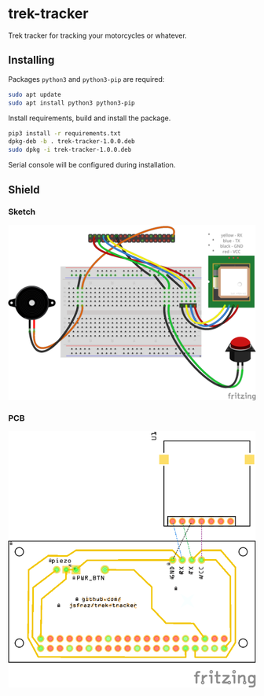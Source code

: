 # trek-tracker

Trek tracker for tracking your motorcycles or whatever.

## Installing

Packages `python3` and `python3-pip` are required:

```bash
sudo apt update
sudo apt install python3 python3-pip
```

Install requirements, build and install the package.

```bash
pip3 install -r requirements.txt
dpkg-deb -b . trek-tracker-1.0.0.deb
sudo dpkg -i trek-tracker-1.0.0.deb
```

Serial console will be configured during installation.


## Shield

### Sketch

![Sketch](shield.png "Sketch")

### PCB

![PCB](shield_pcb.png "PCB")
